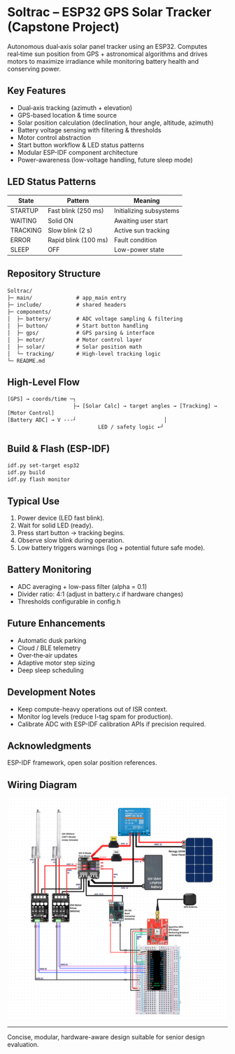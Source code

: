 # Soltrac – ESP32 GPS Solar Tracker (Capstone Project)

Autonomous dual‑axis solar panel tracker using an ESP32. Computes real‑time sun position from GPS + astronomical algorithms and drives motors to maximize irradiance while monitoring battery health and conserving power.

## Key Features
- Dual‑axis tracking (azimuth + elevation)
- GPS-based location & time source
- Solar position calculation (declination, hour angle, altitude, azimuth)
- Battery voltage sensing with filtering & thresholds
- Motor control abstraction
- Start button workflow & LED status patterns
- Modular ESP-IDF component architecture
- Power-awareness (low-voltage handling, future sleep mode)

## LED Status Patterns
| State | Pattern | Meaning |
|-------|---------|---------|
| STARTUP | Fast blink (250 ms) | Initializing subsystems |
| WAITING | Solid ON | Awaiting user start |
| TRACKING | Slow blink (2 s) | Active sun tracking |
| ERROR | Rapid blink (100 ms) | Fault condition |
| SLEEP | OFF | Low-power state |

## Repository Structure
```
Soltrac/
├─ main/              # app_main entry
├─ include/           # shared headers
├─ components/
│  ├─ battery/        # ADC voltage sampling & filtering
│  ├─ button/         # Start button handling
│  ├─ gps/            # GPS parsing & interface
│  ├─ motor/          # Motor control layer
│  ├─ solar/          # Solar position math
│  └─ tracking/       # High-level tracking logic
└─ README.md
```

## High-Level Flow
```
[GPS] → coords/time ─┐
                     ├→ [Solar Calc] → target angles → [Tracking] → [Motor Control]
[Battery ADC] → V ---┘                            │
                             LED / safety logic ←┘
```

## Build & Flash (ESP-IDF)
```
idf.py set-target esp32
idf.py build
idf.py flash monitor
```

## Typical Use
1. Power device (LED fast blink).
2. Wait for solid LED (ready).
3. Press start button → tracking begins.
4. Observe slow blink during operation.
5. Low battery triggers warnings (log + potential future safe mode).

## Battery Monitoring
- ADC averaging + low-pass filter (alpha = 0.1)
- Divider ratio: 4:1 (adjust in battery.c if hardware changes)
- Thresholds configurable in config.h

## Future Enhancements
- Automatic dusk parking
- Cloud / BLE telemetry
- Over‑the‑air updates
- Adaptive motor step sizing
- Deep sleep scheduling

## Development Notes
- Keep compute-heavy operations out of ISR context.
- Monitor log levels (reduce I-tag spam for production).
- Calibrate ADC with ESP-IDF calibration APIs if precision required.


## Acknowledgments
ESP-IDF framework, open solar position references.

## Wiring Diagram

![Wiring Diagram](WiringDiagram.png)

---
Concise, modular, hardware-aware design suitable for senior design evaluation.
